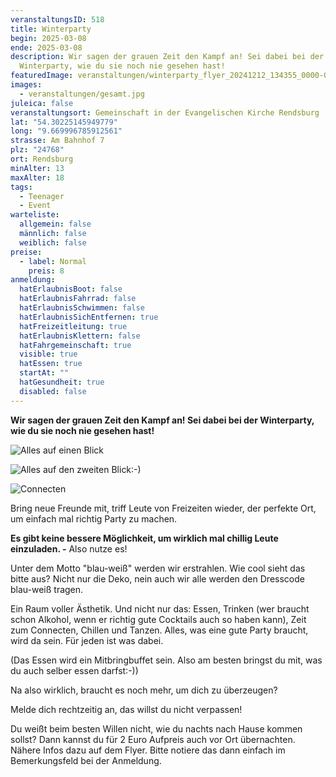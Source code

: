 ```yaml
---
veranstaltungsID: 518
title: Winterparty
begin: 2025-03-08
ende: 2025-03-08
description: Wir sagen der grauen Zeit den Kampf an! Sei dabei bei der
  Winterparty, wie du sie noch nie gesehen hast!
featuredImage: veranstaltungen/winterparty_flyer_20241212_134355_0000-0001.jpg
images:
  - veranstaltungen/gesamt.jpg
juleica: false
veranstaltungsort: Gemeinschaft in der Evangelischen Kirche Rendsburg
lat: "54.30225145949779"
long: "9.669996785912561"
strasse: Am Bahnhof 7
plz: "24768"
ort: Rendsburg
minAlter: 13
maxAlter: 18
tags:
  - Teenager
  - Event
warteliste:
  allgemein: false
  männlich: false
  weiblich: false
preise:
  - label: Normal
    preis: 8
anmeldung:
  hatErlaubnisBoot: false
  hatErlaubnisFahrrad: false
  hatErlaubnisSchwimmen: false
  hatErlaubnisSichEntfernen: true
  hatFreizeitleitung: true
  hatErlaubnisKlettern: false
  hatFahrgemeinschaft: true
  visible: true
  hatEssen: true
  startAt: ""
  hatGesundheit: true
  disabled: false
---
```

**Wir sagen der grauen Zeit den Kampf an! Sei dabei bei der Winterparty, wie du sie noch nie gesehen hast!** 

![](veranstaltungen/winterparty_flyer_20241212_134355_0000-0001.jpg "Alles auf einen Blick")

![](veranstaltungen/winterparty_flyer_20241212_134355_0000-0002.jpg "Alles auf den zweiten Blick:-)")

![](veranstaltungen/gesamt.jpg "Connecten")

Bring neue Freunde mit, triff Leute von Freizeiten wieder, der perfekte Ort, um einfach mal richtig Party zu machen. 

**Es gibt keine bessere Möglichkeit, um wirklich mal chillig Leute einzuladen. -** Also nutze es! 

Unter dem Motto "blau-weiß" werden wir erstrahlen. Wie cool sieht das bitte aus? Nicht nur die Deko, nein auch wir alle werden den Dresscode blau-weiß tragen. 

Ein Raum voller Ästhetik. Und nicht nur das: Essen, Trinken (wer braucht schon Alkohol, wenn er richtig gute Cocktails auch so haben kann), Zeit zum Connecten, Chillen und Tanzen. Alles, was eine gute Party braucht, wird da sein. Für jeden ist was dabei. 

(Das Essen wird ein Mitbringbuffet sein. Also am besten bringst du mit, was du auch selber essen darfst:-))

Na also wirklich, braucht es noch mehr, um dich zu überzeugen? 

Melde dich rechtzeitig an, das willst du nicht verpassen!

Du weißt beim besten Willen nicht, wie du nachts nach Hause kommen sollst? Dann kannst du für 2 Euro Aufpreis auch vor Ort übernachten. Nähere Infos dazu auf dem Flyer. Bitte notiere das dann einfach im Bemerkungsfeld bei der Anmeldung.
